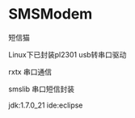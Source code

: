 SMSModem
========

短信猫

Linux下已封装pl2301 usb转串口驱动

rxtx 串口通信

smslib 串口短信封装

jdk:1.7.0_21
ide:eclipse
